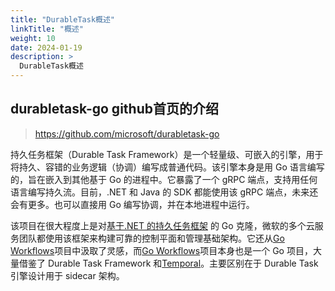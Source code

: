 ```yaml
---
title: "DurableTask概述"
linkTitle: "概述"
weight: 10
date: 2024-01-19
description: >
  DurableTask概述
---
```


## durabletask-go github首页的介绍 

> https://github.com/microsoft/durabletask-go

持久任务框架（Durable Task Framework）是一个轻量级、可嵌入的引擎，用于将持久、容错的业务逻辑（协调）编写成普通代码。该引擎本身是用 Go 语言编写的，旨在嵌入到其他基于 Go 的进程中。它暴露了一个 gRPC 端点，支持用任何语言编写持久流。目前，.NET 和 Java 的 SDK 都能使用该 gRPC 端点，未来还会有更多。也可以直接用 Go 编写协调，并在本地进程中运行。

该项目在很大程度上是对[基于.NET 的持久任务框架](https://github.com/Azure/durabletask) 的 Go 克隆，微软的多个云服务团队都使用该框架来构建可靠的控制平面和管理基础架构。它还从[Go Workflows](https://github.com/cschleiden/go-workflows)项目中汲取了灵感，而[Go Workflows](https://github.com/cschleiden/go-workflows)项目本身也是一个 Go 项目，大量借鉴了 Durable Task Framework 和[Temporal](https://github.com/temporalio/temporal)。主要区别在于 Durable Task 引擎设计用于 sidecar 架构。